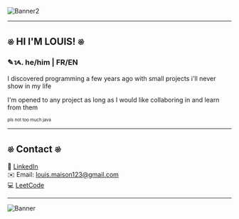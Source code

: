 ![Banner2](https://i.imgur.com/21SGyAJ.jpeg)

---

## 𔓘 HI I'M LOUIS! 𔓘
### ✎ᝰ. he/him | FR/EN  
<p>I discovered programming a few years ago with small projects i'll never show in my life<p/> 
<p>I'm opened to any project as long as I would like collaboring in and learn from them<p/>  

<p><sup><sup>pls not too much java<sup/><sup/><p/>

---

## 𔓘 Contact 𔓘
💼 [LinkedIn](https://www.linkedin.com/in/louis-maison-157b76330/)  
✉️ Email: louis.maison123@gmail.com  
💻 [LeetCode](https://leetcode.com/u/p4ntoufle/)

---

![Banner](https://gepig.com/game_cover_bg_1190w/4008.jpg)
